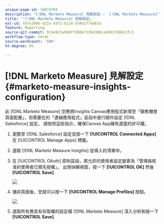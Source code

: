 ```yaml
---
unique-page-id: 18874769
description: "[!DNL Marketo Measure] 見解設定 —  [!DNL Marketo Measure]"
title: '"[!DNL Marketo Measure] 見解設定」'
exl-id: f6fe296b-d22a-43f2-b124-5d4b2f74d67a
feature: Reporting
source-git-commit: 915e9c5a968ffd9de713b4308cadb91768613fc5
workflow-type: tm+mt
source-wordcount: '104'
ht-degree: 0%

---
```


# [!DNL Marketo Measure] 見解設定 {#marketo-measure-insights-configuration}

此 [!DNL Marketo Measure] 您應將Insights Canvas應用程式新增至「銷售機會頁面配置」，但需要在的「連線應用程式」區段中進行額外設定 [!DNL Salesforce] 設定。 請依照這些指示，確保Canvas App擁有適當的許可權。

1. 瀏覽至 [!DNL Salesforce] 設定並按一下 **[!UICONTROL Connected Apps]** 在 [!UICONTROL Manage Apps] 標籤。

1. 選取 [!DNL Marketo Measure Insights] 從填入的清單中。

1. 在 [!UICONTROL OAuth] 原則區段，將允許的使用者設定變更為「管理員核准的使用者已預先授權」。 出現快顯視窗，按一下 **[!UICONTROL OK]** 然後 **[!UICONTROL Save]**.

   ![](assets/1-1.png)

1. 儲存頁面後，您就可以按一下 **[!UICONTROL Manage Profiles]** 按鈕。

   ![](assets/2-1.png)

1. 選取所有應具有存取權的設定檔 [!DNL Marketo Measure] 深入分析和按一下 **[!UICONTROL Save]**.
